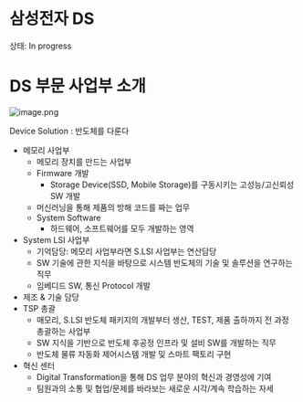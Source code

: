 # 삼성전자 DS

상태: In progress

# DS 부문 사업부 소개

![image.png](https://prod-files-secure.s3.us-west-2.amazonaws.com/eebf4a0c-7cbc-46d4-a7ac-bb23b2fb8f59/e9cf56ce-156e-4891-a7b6-582bd122805a/image.png)

Device Solution : 반도체를 다룬다

- 메모리 사업부
  - 메모리 장치를 만드는 사업부
  - Firmware 개발
    - Storage Device(SSD, Mobile Storage)를 구동시키는 고성능/고신뢰성 SW 개발
  - 머신러닝을 통해 제품의 방해 코드를 짜는 업무
  - System Software
    - 하드웨어, 소프트웨어를 모두 개발하는 영역
- System LSI 사업부
  - 기억담당: 메모리 사업부라면 S.LSI 사업부는 연산담당
  - SW 기술에 관한 지식을 바탕으로 시스템 반도체의 기술 및 솔루션을 연구하는 직무
  - 임베디드 SW, 통신 Protocol 개발
- 제조 & 기술 담당
- TSP 총괄
  - 매모리, S.LSI 반도체 패키지의 개발부터 생산, TEST, 제품 출하까지 전 과정 총괄하는 사업부
  - SW 지식을 기반으로 반도체 후공정 인프라 및 설비 SW를 개발하는 직무
  - 반도체 물류 자동화 제어시스템 개발 및 스마트 팩토리 구현
- 혁신 센터
  - Digital Transformation을 통해 DS 업무 분야의 혁신과 경영성에 기여
  - 팀원과의 소통 및 협업/문제를 바라보는 새로운 시각/계속 학습하는 자세
